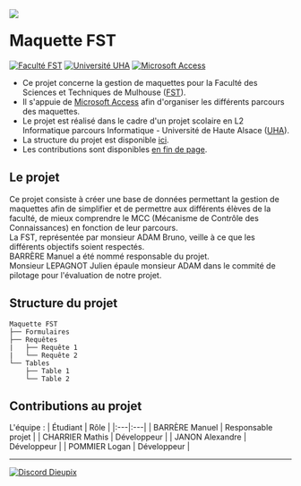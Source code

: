 <img align="left" src="https://www.fst.uha.fr/wp-content/uploads/2018/06/cropped-logo-site-V3.png">

# Maquette FST

[![Faculté FST](https://img.shields.io/badge/Faculté-FST-blue?style=for-the-badge)](https://www.fst.uha.fr/)
[![Université UHA](https://img.shields.io/badge/Université-UHA-darkblue?style=for-the-badge)](https://www.uha.fr/fr/index.html)
[![Microsoft Access](https://img.shields.io/badge/Microsoft-Access-darkred?style=for-the-badge)](https://www.microsoft.com/fr-fr/microsoft-365/access)

- Ce projet concerne la gestion de maquettes pour la Faculté des Sciences et Techniques de Mulhouse ([FST](https://www.fst.uha.fr)).
- Il s'appuie de [Microsoft Access](https://www.microsoft.com/fr-fr/microsoft-365/access) afin d'organiser les différents parcours des maquettes.
- Le projet est réalisé dans le cadre d'un projet scolaire en L2 Informatique parcours Informatique - Université de Haute Alsace ([UHA](https://www.uha.fr)).
- La structure du projet est disponible <a href="#structure_projet">ici</a>.
- Les contributions sont disponibles <a href="#contributions">en fin de page</a>.

## Le projet

Ce projet consiste à créer une base de données permettant la gestion de maquettes afin de simplifier et de permettre aux différents élèves de la faculté, de mieux comprendre le MCC (Mécanisme de Contrôle des Connaissances) en fonction de leur parcours.\
La FST, représentée par monsieur ADAM Bruno, veille à ce que les différents objectifs soient respectés.\
BARRÈRE Manuel a été nommé responsable du projet.\
Monsieur LEPAGNOT Julien épaule monsieur ADAM dans le commité de pilotage pour l'évaluation de notre projet.

<a id="user-content-structure_projet" class="anchor" href="#structure_projet" aria-hidden="true"> </a>

## Structure du projet

```
Maquette FST
├── Formulaires
├── Requêtes
|   ├── Requête 1
|   └── Requête 2
└── Tables
    ├── Table 1
    └── Table 2
```

<a id="user-content-contributions" class="anchor" href="#contributions" aria-hidden="true"> </a>

## Contributions au projet

L'équipe :
| Étudiant      | Rôle                  |
|:---|:---|
| BARRÈRE Manuel    | Responsable projet    |
| CHARRIER Mathis   | Développeur           |
| JANON Alexandre   | Développeur           |
| POMMIER Logan     | Développeur           |

---

[![Discord Dieupix](https://img.shields.io/badge/Discord-Dieupix%230340-purple?style=for-the-badge&logo=discord)](https://discord.com/brand-new)
